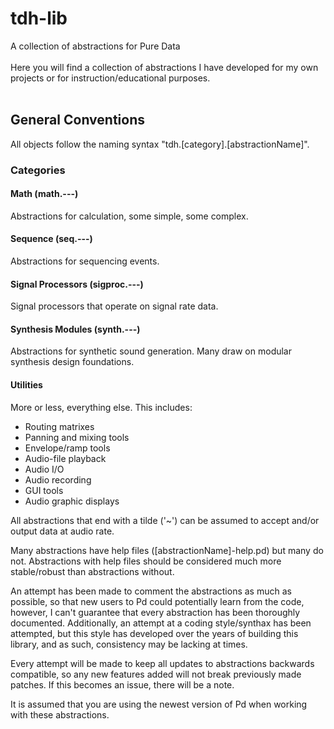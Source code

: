 # tdh-lib
A collection of abstractions for Pure Data<br>
<br>
Here you will find a collection of abstractions I have developed for my own projects or for instruction/educational purposes.<br><br>

## General Conventions<br>
All objects follow the naming syntax "tdh.[category].[abstractionName]". <br>

### Categories<br>
#### Math (math.---)
Abstractions for calculation, some simple, some complex.
#### Sequence (seq.---)
Abstractions for sequencing events.
#### Signal Processors (sigproc.---)
Signal processors that operate on signal rate data.
#### Synthesis Modules (synth.---)
Abstractions for synthetic sound generation. Many draw on modular synthesis design foundations.
#### Utilities
More or less, everything else. This includes:
  - Routing matrixes
  - Panning and mixing tools
  - Envelope/ramp tools
  - Audio-file playback
  - Audio I/O
  - Audio recording
  - GUI tools
  - Audio graphic displays

All abstractions that end with a tilde ('~') can be assumed to accept and/or output data at audio rate.

Many abstractions have help files ([abstractionName]-help.pd) but many do not. Abstractions with help files should be considered much more stable/robust than abstractions without.

An attempt has been made to comment the abstractions as much as possible, so that new users to Pd could potentially learn from the code, however, I can't guarantee that every abstraction has been thoroughly documented. Additionally, an attempt at a coding style/synthax has been attempted, but this style has developed over the years of building this library, and as such, consistency may be lacking at times.

Every attempt will be made to keep all updates to abstractions backwards compatible, so any new features added will not break previously made patches. If this becomes an issue, there will be a note.

It is assumed that you are using the newest version of Pd when working with these abstractions.
